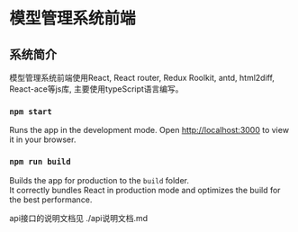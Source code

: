 # 模型管理系统前端
## 系统简介
模型管理系统前端使用React, React router, Redux Roolkit, antd, html2diff, React-ace等js库, 主要使用typeScript语言编写。

### `npm start`
Runs the app in the development mode. Open [http://localhost:3000](http://localhost:3000) to view it in your browser.
### `npm run build`
Builds the app for production to the `build` folder.\
It correctly bundles React in production mode and optimizes the build for the best performance.

api接口的说明文档见 ./api说明文档.md
